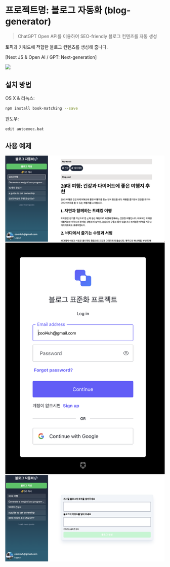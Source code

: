 


# 프로젝트명: 블로그 자동화 (blog-generator)
> ChatGPT Open API를 이용하여 SEO-friendly 블로그 컨텐츠를 자동 생성

토픽과 키워드에 적합한 블로그 컨텐츠를 생성해 줍니다.


[Next JS & Open AI / GPT: Next-generation]


![](./blog1.png)

## 설치 방법

OS X & 리눅스:

```sh
npm install book-matching --save
```

윈도우:

```sh
edit autoexec.bat
```

## 사용 예제
![](./blog3.png)
![](./blog2.png)
![](./blog4.png)


